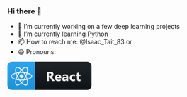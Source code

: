 ### Hi there 👋

- 🔭 I’m currently working on a few deep learning projects
- 🌱 I’m currently learning Python
- 📫 How to reach me: @Isaac_Tait_83 or 
- 😄 Pronouns: 

 <a href="https://www.mountaintopcoding.com">
    <img src="icons/react.svg" alt="react badge" style="vertical-align:top margin:6px 4px">
  </a>  
  
  <!--
  <a href="http://www.fallfishtenkara.com">
   <img src="icons/FFT_Logo_v2_icononly_f.png" alt="Fallfish Tenkara Logo" style="vertical-align:top margin:6px 4px">
 </a>
--> 
